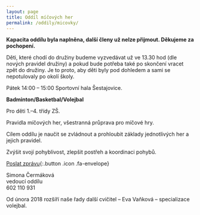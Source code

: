 ```yaml
---
layout: page
title: Oddíl míčových her
permalink: /oddily/micovky/
---
```


**Kapacita oddílu byla naplněna, další členy už nelze přijmout. Děkujeme za pochopení.**

Děti, které chodí do družiny budeme vyzvedávat už ve 13.30 hod (dle nových pravidel družiny) a pokud bude potřeba také po skončení vracet zpět do družiny. Je to proto, aby děti byly pod dohledem a sami se nepotulovaly po okolí školy.

<!-- [Chci se přidat]({{ site.baseurl }}/clenstvi/){:.button .special} -->

Pátek 14:00 – 15:00 Sportovní hala Šestajovice.

**Badminton/Basketbal/Volejbal**

Pro děti 1.–4. třídy ZŠ.

Pravidla míčových her, všestranná průprava pro míčové hry.

Cílem oddílu je naučit se zvládnout a prohloubit základy jednotlivých her a jejich pravidel.

Zvýšit svojí pohyblivost, zlepšit postřeh a koordinaci pohybů.

[Poslat zprávu](#f){:.button .icon .fa-envelope}

Simona Čermáková  
vedoucí oddílu  
602 110 931

Od února 2018 rozšíří naše řady další cvičitel – Eva Vaňková – specializace volejbal.